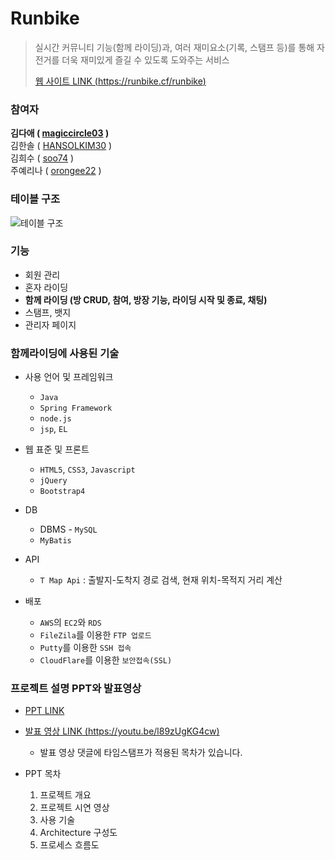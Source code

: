 # Runbike
> 실시간 커뮤니티 기능(함께 라이딩)과, 여러 재미요소(기록, 스탬프 등)를 통해 자전거를 더욱 재미있게 즐길 수 있도록 도와주는 서비스
>
> [웹 사이트 LINK (https://runbike.cf/runbike)](https://runbike.cf/runbike)  


### 참여자
**김다애 ( [magiccircle03](https://github.com/magiccircle03) )**  
김한솔 ( [HANSOLKIM30](https://github.com/HANSOLKIM30) )   
김희수 ( [soo74](https://github.com/soo74) )  
주예리나 ( [orongee22](https://github.com/orongee22) )


### 테이블 구조


![테이블 구조](https://user-images.githubusercontent.com/51072198/69480578-effea300-0e4b-11ea-94f4-1692a526c6d5.PNG)


### 기능
* 회원 관리
* 혼자 라이딩
* **함께 라이딩 (방 CRUD, 참여, 방장 기능, 라이딩 시작 및 종료, 채팅)**
* 스탬프, 뱃지
* 관리자 페이지


### 함께라이딩에 사용된 기술

* 사용 언어 및 프레임워크
  * `Java`
  * `Spring Framework`
  * `node.js` 
  * `jsp`, `EL`
  
* 웹 표준 및 프론트
  * `HTML5`, `CSS3`, `Javascript`
  * `jQuery`
  * `Bootstrap4`

* DB
  * DBMS - `MySQL`
  * `MyBatis`
  
* API
  * `T Map Api` : 출발지-도착지 경로 검색, 현재 위치-목적지 거리 계산

* 배포
  * `AWS`의 `EC2`와 `RDS`
  * `FileZila`를 이용한 `FTP 업로드`
  * `Putty`를 이용한 `SSH 접속`
  * `CloudFlare`를 이용한 `보안접속(SSL)`


### 프로젝트 설명 PPT와 발표영상
* [PPT LINK](https://docs.google.com/presentation/d/1-ev-xINKcZvE2PZuUH929ff95VMC-zH2X3Hujy5CaF4/edit?usp=sharing)
* [발표 영상 LINK (https://youtu.be/l89zUgKG4cw)](https://youtu.be/l89zUgKG4cw)
  * 발표 영상 댓글에 타임스탬프가 적용된 목차가 있습니다.
  
* PPT 목차
  1. 프로젝트 개요
  2. 프로젝트 시연 영상
  3. 사용 기술
  4. Architecture 구성도
  5. 프로세스 흐름도



